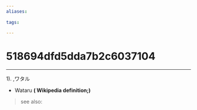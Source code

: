 ```yaml
---
aliases:
    
tags:
    
---
```


# 518694dfd5dda7b2c6037104
---
1).
,ワタル

- Wataru
**( Wikipedia definition;)**
> see also: 
            